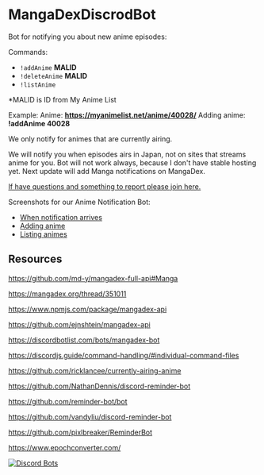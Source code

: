 # MangaDexDiscrodBot

Bot for notifying you about new anime episodes:

Commands:
 - `!addAnime` **MALID**
 - `!deleteAnime` **MALID**
 - `!listAnime`

*MALID is ID from My Anime List

Example:
Anime: **https://myanimelist.net/anime/40028/**
Adding anime: **!addAnime 40028**

We only notify for animes that are currently airing.

We will notify you when episodes airs in Japan, not on sites that streams anime for you.
Bot will not work always, because I don't have stable hosting yet.
Next update will add Manga notifications on MangaDex.

<a href="https://discord.com/invite/QV8q9BQXpW">If have questions and something to report please join here.</a>

Screenshots for our Anime Notification Bot:
 - <a href="https://imgur.com/a/2jlvy6K">When notification arrives</a>
 - <a href="https://imgur.com/a/2V2KjA0">Adding anime</a>
 - <a href="https://imgur.com/a/dYRdl6R">Listing animes</a>

## Resources

https://github.com/md-y/mangadex-full-api#Manga

https://mangadex.org/thread/351011

https://www.npmjs.com/package/mangadex-api

https://github.com/ejnshtein/mangadex-api

https://discordbotlist.com/bots/mangadex-bot

https://discordjs.guide/command-handling/#individual-command-files

https://github.com/ricklancee/currently-airing-anime

https://github.com/NathanDennis/discord-reminder-bot

https://github.com/reminder-bot/bot

https://github.com/vandyliu/discord-reminder-bot

https://github.com/pixlbreaker/ReminderBot

https://www.epochconverter.com/

[![Discord Bots](https://top.gg/api/widget/799392333677854751.svg)](https://top.gg/bot/799392333677854751)

